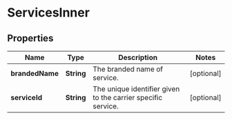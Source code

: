 

# ServicesInner


## Properties

| Name | Type | Description | Notes |
|------------ | ------------- | ------------- | -------------|
|**brandedName** | **String** | The branded name of service. |  [optional] |
|**serviceId** | **String** | The unique identifier given to the carrier specific service. |  [optional] |



